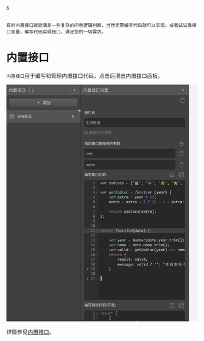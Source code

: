 ```index
6
```
```tag

```
```summary
有时内置接口就能满足一些复杂的问卷逻辑判断，当然无需编写代码就可以实现。或者试试看接口变量，编写代码实现接口，满足您的一切需求。
```
# 内置接口

`内置接口`用于编写和管理内置接口代码，点击后滑出内置接口面板。

<img src='../assets/03components/07interface/embed-api.png'>

详情参见[内置接口](../../14customValidation/02requestValidation.md)。